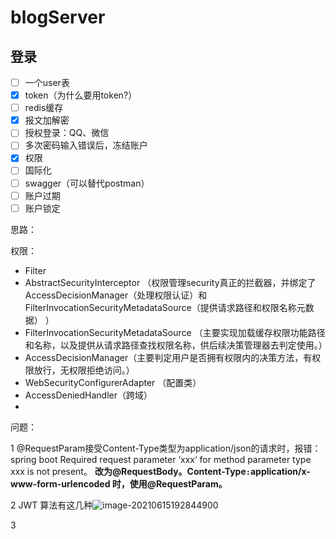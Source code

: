 # blogServer

## 登录

- [ ] 一个user表
- [x] token（为什么要用token?）
- [ ] redis缓存
- [x] 报文加解密
- [ ] 授权登录：QQ、微信
- [ ] 多次密码输入错误后，冻结账户
- [x] 权限
- [ ] 国际化
- [ ] swagger（可以替代postman）
- [ ] 账户过期
- [ ] 账户锁定

思路：

权限：

- Filter 
- AbstractSecurityInterceptor （权限管理security真正的拦截器，并绑定了AccessDecisionManager（处理权限认证）和FilterInvocationSecurityMetadataSource（提供请求路径和权限名称元数据） ）
- FilterInvocationSecurityMetadataSource （主要实现加载缓存权限功能路径和名称，以及提供从请求路径查找权限名称，供后续决策管理器去判定使用。）
- AccessDecisionManager（主要判定用户是否拥有权限内的决策方法，有权限放行，无权限拒绝访问。）
- WebSecurityConfigurerAdapter  （配置类）
- AccessDeniedHandler（跨域）
- 







问题：

1 @RequestParam接受Content-Type类型为application/json的请求时，报错：spring boot Required request parameter ‘xxx‘ for method parameter type xxx is not present。 **改为@RequestBody。Content-Type` : `application/x-www-form-urlencoded 时，使用@RequestParam。**

2 JWT 算法有这几种![image-20210615192844900](C:\Users\wxc\AppData\Roaming\Typora\typora-user-images\image-20210615192844900.png)



3 